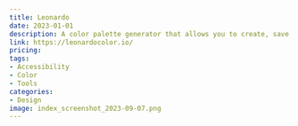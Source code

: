 ```yaml
---
title: Leonardo
date: 2023-01-01
description: A color palette generator that allows you to create, save and share your color palettes.
link: https://leonardocolor.io/
pricing: 
tags: 
- Accessibility
- Color
- Tools
categories: 
- Design
image: index_screenshot_2023-09-07.png
---
```


